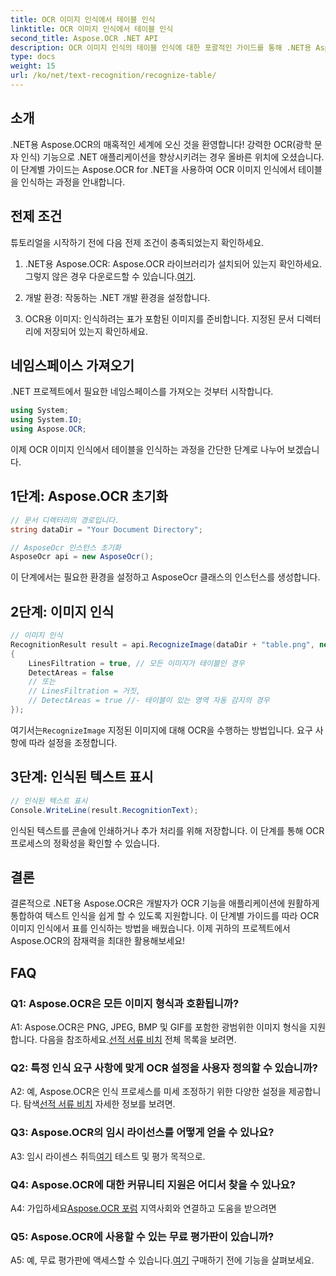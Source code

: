 ```yaml
---
title: OCR 이미지 인식에서 테이블 인식
linktitle: OCR 이미지 인식에서 테이블 인식
second_title: Aspose.OCR .NET API
description: OCR 이미지 인식의 테이블 인식에 대한 포괄적인 가이드를 통해 .NET용 Aspose.OCR의 잠재력을 활용해 보세요.
type: docs
weight: 15
url: /ko/net/text-recognition/recognize-table/
---
```

## 소개

.NET용 Aspose.OCR의 매혹적인 세계에 오신 것을 환영합니다! 강력한 OCR(광학 문자 인식) 기능으로 .NET 애플리케이션을 향상시키려는 경우 올바른 위치에 오셨습니다. 이 단계별 가이드는 Aspose.OCR for .NET을 사용하여 OCR 이미지 인식에서 테이블을 인식하는 과정을 안내합니다.

## 전제 조건

튜토리얼을 시작하기 전에 다음 전제 조건이 충족되었는지 확인하세요.

1.  .NET용 Aspose.OCR: Aspose.OCR 라이브러리가 설치되어 있는지 확인하세요. 그렇지 않은 경우 다운로드할 수 있습니다.[여기](https://releases.aspose.com/ocr/net/).

2. 개발 환경: 작동하는 .NET 개발 환경을 설정합니다.

3. OCR용 이미지: 인식하려는 표가 포함된 이미지를 준비합니다. 지정된 문서 디렉터리에 저장되어 있는지 확인하세요.

## 네임스페이스 가져오기

.NET 프로젝트에서 필요한 네임스페이스를 가져오는 것부터 시작합니다.

```csharp
using System;
using System.IO;
using Aspose.OCR;
```

이제 OCR 이미지 인식에서 테이블을 인식하는 과정을 간단한 단계로 나누어 보겠습니다.

## 1단계: Aspose.OCR 초기화

```csharp
// 문서 디렉터리의 경로입니다.
string dataDir = "Your Document Directory";

// AsposeOcr 인스턴스 초기화
AsposeOcr api = new AsposeOcr();
```

이 단계에서는 필요한 환경을 설정하고 AsposeOcr 클래스의 인스턴스를 생성합니다.

## 2단계: 이미지 인식

```csharp
// 이미지 인식
RecognitionResult result = api.RecognizeImage(dataDir + "table.png", new RecognitionSettings
{
    LinesFiltration = true, // 모든 이미지가 테이블인 경우
    DetectAreas = false
    // 또는
    // LinesFiltration = 거짓,
    // DetectAreas = true //- 테이블이 있는 영역 자동 감지의 경우
});
```

 여기서는`RecognizeImage` 지정된 이미지에 대해 OCR을 수행하는 방법입니다. 요구 사항에 따라 설정을 조정합니다.

## 3단계: 인식된 텍스트 표시

```csharp
// 인식된 텍스트 표시
Console.WriteLine(result.RecognitionText);
```

인식된 텍스트를 콘솔에 인쇄하거나 추가 처리를 위해 저장합니다. 이 단계를 통해 OCR 프로세스의 정확성을 확인할 수 있습니다.

## 결론

결론적으로 .NET용 Aspose.OCR은 개발자가 OCR 기능을 애플리케이션에 원활하게 통합하여 텍스트 인식을 쉽게 할 수 있도록 지원합니다. 이 단계별 가이드를 따라 OCR 이미지 인식에서 표를 인식하는 방법을 배웠습니다. 이제 귀하의 프로젝트에서 Aspose.OCR의 잠재력을 최대한 활용해보세요!

## FAQ

### Q1: Aspose.OCR은 모든 이미지 형식과 호환됩니까?

 A1: Aspose.OCR은 PNG, JPEG, BMP 및 GIF를 포함한 광범위한 이미지 형식을 지원합니다. 다음을 참조하세요.[선적 서류 비치](https://reference.aspose.com/ocr/net/) 전체 목록을 보려면.

### Q2: 특정 인식 요구 사항에 맞게 OCR 설정을 사용자 정의할 수 있습니까?

 A2: 예, Aspose.OCR은 인식 프로세스를 미세 조정하기 위한 다양한 설정을 제공합니다. 탐색[선적 서류 비치](https://reference.aspose.com/ocr/net/) 자세한 정보를 보려면.

### Q3: Aspose.OCR의 임시 라이선스를 어떻게 얻을 수 있나요?

 A3: 임시 라이센스 취득[여기](https://purchase.aspose.com/temporary-license/) 테스트 및 평가 목적으로.

### Q4: Aspose.OCR에 대한 커뮤니티 지원은 어디서 찾을 수 있나요?

 A4: 가입하세요[Aspose.OCR 포럼](https://forum.aspose.com/c/ocr/16) 지역사회와 연결하고 도움을 받으려면

### Q5: Aspose.OCR에 사용할 수 있는 무료 평가판이 있습니까?

 A5: 예, 무료 평가판에 액세스할 수 있습니다.[여기](https://releases.aspose.com/) 구매하기 전에 기능을 살펴보세요.